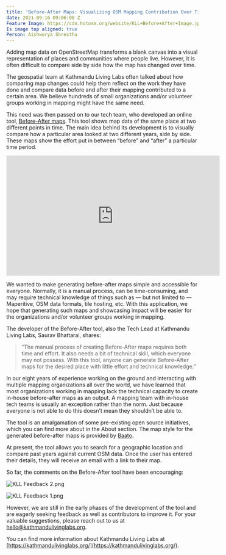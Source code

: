 ```yaml
---
title: 'Before-After Maps: Visualizing OSM Mapping Contribution Over Time'
date: 2021-09-16 09:06:00 Z
Feature Image: https://cdn.hotosm.org/website/KLL+Before+After+Image.jpg
Is image top aligned: true
Person: Aishworya Shrestha
---
```


Adding map data on OpenStreetMap transforms a blank canvas into a visual representation of places and communities where people live. However, it is often difficult to compare side by side how the map has changed over time. 

The geospatial team at Kathmandu Living Labs often talked about how comparing map changes could help them reflect on the work they have done and compare data before and after their mapping contributed to a certain area. We believe hundreds of small organizations and/or volunteer groups working in mapping might have the same need.

This need was then passed on to our tech team, who developed an online tool, [Before-After maps](https://beforeafter.baato.io). This tool shows map data of the same place at two different points in time. The main idea behind its development is to visually compare how a particular area looked at two different years, side by side. These maps show the effort put in between “before” and “after” a particular time period. 

<iframe width="560" height="315" src="https://www.youtube.com/embed/yGnO8oD7GGo" title="YouTube video player" frameborder="0" allow="accelerometer; autoplay; clipboard-write; encrypted-media; gyroscope; picture-in-picture" allowfullscreen></iframe>

We wanted to make generating before-after maps simple and accessible for everyone. Normally, it is a manual process, can be time-consuming, and may require technical knowledge of things such as — but not limited to — Maperitive, OSM data formats, tile hosting, etc. With this application, we hope that generating such maps and showcasing impact will be easier for the organizations and/or volunteer groups working in mapping.

The developer of the Before-After tool, also the Tech Lead at Kathmandu Living Labs, Saurav Bhattarai, shares: 

> “The manual process of creating Before-After maps requires both time and effort. It also needs a bit of technical skill, which everyone may not possess. With this tool, anyone can generate Before-After maps for the desired place with little effort and technical knowledge.”

In our eight years of experience working on the ground and interacting with multiple mapping organizations all over the world, we have learned that most organizations working in mapping lack the technical capacity to create in-house before-after maps as an output. A mapping team with in-house tech teams is usually an exception rather than the norm. Just because everyone is not able to do this doesn’t mean they shouldn’t be able to.

The tool is an amalgamation of some pre-existing open source initiatives, which you can find more about in the About section. The map style for the generated before-after maps is provided by [Baato](https://baato.io).

At present, the tool allows you to search for a geographic location and compare past years against current OSM data. Once the user has entered their details, they will receive an email with a link to their map.

So far, the comments on the Before-After tool have been encouraging:

![KLL Feedback 2.png](https://cdn.hotosm.org/website/KLL+Feedback+2.png)

![KLL Feedback 1.png](https://cdn.hotosm.org/website/KLL+Feedback+1.png)

However, we are still in the early phases of the development of the tool and are eagerly seeking feedback as well as contributors to improve it. For your valuable suggestions, please reach out to us at [hello@kathmandulivinglabs.org](mailto:hello@kathmandulivinglabs.org).

You can find more information about Kathmandu Living Labs at [https://kathmandulivinglabs.org/](https://kathmandulivinglabs.org/). 

